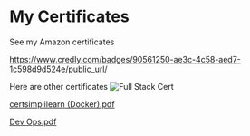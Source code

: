 # My Certificates

See my Amazon certificates

https://www.credly.com/badges/90561250-ae3c-4c58-aed7-1c598d9d524e/public_url/

Here are other certificates
![Full Stack Cert](https://user-images.githubusercontent.com/55394970/201275091-0fc34885-356c-40aa-8d79-3b7f0c482033.JPG)

[certsimplilearn (Docker).pdf](https://github.com/alecshelembe/AWS-Certificates/files/9986958/certsimplilearn.pdf)

[Dev Ops.pdf](https://github.com/alecshelembe/AWS-Certificates/files/9986967/export.pdf)
